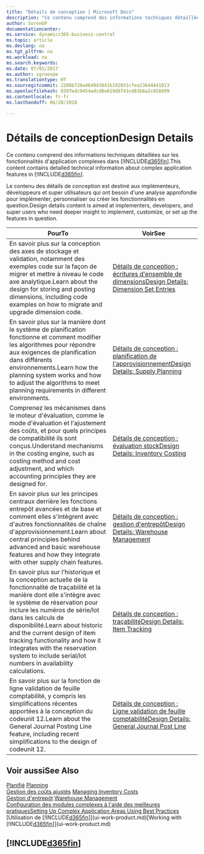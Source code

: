```yaml
---
title: "Détails de conception | Microsoft Docs"
description: "Ce contenu comprend des informations techniques détaillées sur les fonctionnalités d'application complexes dans Business Central."
author: SorenGP
documentationcenter: 
ms.service: dynamics365-business-central
ms.topic: article
ms.devlang: na
ms.tgt_pltfrm: na
ms.workload: na
ms.search.keywords: 
ms.date: 07/01/2017
ms.author: sgroespe
ms.translationtype: HT
ms.sourcegitcommit: 2286b728a464943841b192031cfea13644441013
ms.openlocfilehash: 8397edc9454adcd8e619d8f43cd81b6a2c058d99
ms.contentlocale: fr-fr
ms.lasthandoff: 06/28/2018

---
```

# <a name="design-details"></a><span data-ttu-id="31303-103">Détails de conception</span><span class="sxs-lookup"><span data-stu-id="31303-103">Design Details</span></span>
<span data-ttu-id="31303-104">Ce contenu comprend des informations techniques détaillées sur les fonctionnalités d'application complexes dans [!INCLUDE[d365fin](includes/d365fin_md.md)].</span><span class="sxs-lookup"><span data-stu-id="31303-104">This content contains detailed technical information about complex application features in [!INCLUDE[d365fin](includes/d365fin_md.md)].</span></span>  

 <span data-ttu-id="31303-105">Le contenu des détails de conception est destiné aux implémenteurs, développeurs et super utilisateurs qui ont besoin d'une analyse approfondie pour implémenter, personnaliser ou créer les fonctionnalités en question.</span><span class="sxs-lookup"><span data-stu-id="31303-105">Design details content is aimed at implementers, developers, and super users who need deeper insight to implement, customize, or set up the features in question.</span></span>  

|<span data-ttu-id="31303-106">**Pour**</span><span class="sxs-lookup"><span data-stu-id="31303-106">**To**</span></span>|<span data-ttu-id="31303-107">**Voir**</span><span class="sxs-lookup"><span data-stu-id="31303-107">**See**</span></span>|  
|------------|-------------|  
|<span data-ttu-id="31303-108">En savoir plus sur la conception des axes de stockage et validation, notamment des exemples code sur la façon de migrer et mettre à niveau le code axe analytique.</span><span class="sxs-lookup"><span data-stu-id="31303-108">Learn about the design for storing and posting dimensions, including code examples on how to migrate and upgrade dimension code.</span></span>|[<span data-ttu-id="31303-109">Détails de conception : écritures d'ensemble de dimensions</span><span class="sxs-lookup"><span data-stu-id="31303-109">Design Details: Dimension Set Entries</span></span>](design-details-dimension-set-entries.md)|  
|<span data-ttu-id="31303-110">En savoir plus sur la manière dont le système de planification fonctionne et comment modifier les algorithmes pour répondre aux exigences de planification dans différents environnements.</span><span class="sxs-lookup"><span data-stu-id="31303-110">Learn how the planning system works and how to adjust the algorithms to meet planning requirements in different environments.</span></span>|[<span data-ttu-id="31303-111">Détails de conception : planification de l'approvisionnement</span><span class="sxs-lookup"><span data-stu-id="31303-111">Design Details: Supply Planning</span></span>](design-details-supply-planning.md)|  
|<span data-ttu-id="31303-112">Comprenez les mécanismes dans le moteur d'évaluation, comme le mode d'évaluation et l'ajustement des coûts, et pour quels principes de compatibilité ils sont conçus.</span><span class="sxs-lookup"><span data-stu-id="31303-112">Understand mechanisms in the costing engine, such as costing method and cost adjustment, and which accounting principles they are designed for.</span></span>|[<span data-ttu-id="31303-113">Détails de conception : évaluation stock</span><span class="sxs-lookup"><span data-stu-id="31303-113">Design Details: Inventory Costing</span></span>](design-details-inventory-costing.md)|  
|<span data-ttu-id="31303-114">En savoir plus sur les principes centraux derrière les fonctions entrepôt avancées et de base et comment elles s'intègrent avec d'autres fonctionnalités de chaîne d'approvisionnement.</span><span class="sxs-lookup"><span data-stu-id="31303-114">Learn about central principles behind advanced and basic warehouse features and how they integrate with other supply chain features.</span></span>|[<span data-ttu-id="31303-115">Détails de conception : gestion d'entrepôt</span><span class="sxs-lookup"><span data-stu-id="31303-115">Design Details: Warehouse Management</span></span>](design-details-warehouse-management.md)|  
|<span data-ttu-id="31303-116">En savoir plus sur l'historique et la conception actuelle de la fonctionnalité de traçabilité et la manière dont elle s'intègre avec le système de réservation pour inclure les numéros de série/lot dans les calculs de disponibilité.</span><span class="sxs-lookup"><span data-stu-id="31303-116">Learn about historic and the current design of item tracking functionality and how it integrates with the reservation system to include serial/lot numbers in availability calculations.</span></span>|[<span data-ttu-id="31303-117">Détails de conception : traçabilité</span><span class="sxs-lookup"><span data-stu-id="31303-117">Design Details: Item Tracking</span></span>](design-details-item-tracking.md)|  
|<span data-ttu-id="31303-118">En savoir plus sur la fonction de ligne validation de feuille comptabilité, y compris les simplifications récentes apportées à la conception du codeunit 12.</span><span class="sxs-lookup"><span data-stu-id="31303-118">Learn about the General Journal Posting Line feature, including recent simplifications to the design of codeunit 12.</span></span>|[<span data-ttu-id="31303-119">Détails de conception : Ligne validation de feuille comptabilité</span><span class="sxs-lookup"><span data-stu-id="31303-119">Design Details: General Journal Post Line</span></span>](design-details-general-journal-post-line.md)|  

## <a name="see-also"></a><span data-ttu-id="31303-120">Voir aussi</span><span class="sxs-lookup"><span data-stu-id="31303-120">See Also</span></span>  
 <span data-ttu-id="31303-121">[Planifié](production-planning.md) </span><span class="sxs-lookup"><span data-stu-id="31303-121">[Planning](production-planning.md) </span></span>  
 <span data-ttu-id="31303-122">[Gestion des coûts ajustés](finance-manage-inventory-costs.md) </span><span class="sxs-lookup"><span data-stu-id="31303-122">[Managing Inventory Costs](finance-manage-inventory-costs.md) </span></span>  
 <span data-ttu-id="31303-123">[Gestion d'entrepôt](warehouse-manage-warehouse.md) </span><span class="sxs-lookup"><span data-stu-id="31303-123">[Warehouse Management](warehouse-manage-warehouse.md) </span></span>  
 [<span data-ttu-id="31303-124">Configuration des modules complexes à l'aide des meilleures pratiques</span><span class="sxs-lookup"><span data-stu-id="31303-124">Setting Up Complex Application Areas Using Best Practices</span></span>](set-up-complex-application-areas-using-best-practices.md)  
 <span data-ttu-id="31303-125">[Utilisation de [!INCLUDE[d365fin](includes/d365fin_md.md)]](ui-work-product.md)</span><span class="sxs-lookup"><span data-stu-id="31303-125">[Working with [!INCLUDE[d365fin](includes/d365fin_md.md)]](ui-work-product.md)</span></span>

 ## [!INCLUDE[d365fin](includes/free_trial_md.md)]  
  

